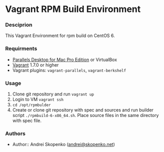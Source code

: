 # Vagrant RPM Build Environment

### Desciprion

This Vagrant Environment for rpm build on CentOS 6.

### Requirments

* [Parallels Desktop for Mac Pro Edition](http://www.parallels.com/products/desktop/download/) or VirtualBox
* [Vagrant](https://www.vagrantup.com/downloads.html) 1.7.0 or higher
* Vagrant plugins: `vagrant-parallels`, `vagrant-berkshelf`

### Usage
1. Clone git repository and run ```vagrant up```
2. Login to VM ```vagrant ssh```
3. ```cd /opt/rpmbulder```
4. Create or clone git repository with spec and sources and run builder script ```./rpmbuild-6-x86_64.sh```. Place source files in the same directory with spec file.


### Authors

* Author:: Andrei Skopenko (andrei@skopenko.net)
